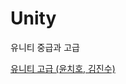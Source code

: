 # Unity
유니티 중급과 고급

[유니티 고급 (윤치호, 김진수)](https://github.com/haedal-with-knu/HAE-U/blob/master/Lectures3/files.md)
